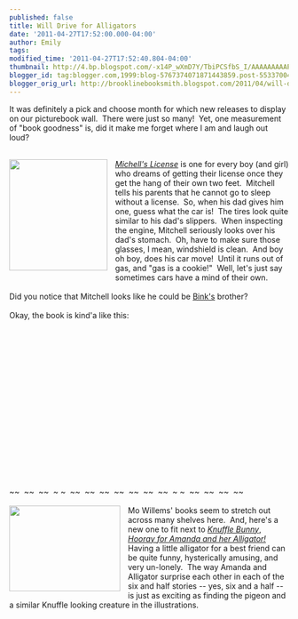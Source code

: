 ```yaml
---
published: false
title: Will Drive for Alligators
date: '2011-04-27T17:52:00.000-04:00'
author: Emily
tags: 
modified_time: '2011-04-27T17:52:40.804-04:00'
thumbnail: http://4.bp.blogspot.com/-x14P_wXmD7Y/TbiPCSfbS_I/AAAAAAAAAPk/PyaxDVdAyZY/s72-c/MITCHELL%2527S+LICENSE.jpg
blogger_id: tag:blogger.com,1999:blog-5767374071871443859.post-5533700481198400251
blogger_orig_url: http://brooklinebooksmith.blogspot.com/2011/04/will-drive-for-alligators.html
---
```


It was definitely a pick and choose month for which new releases to display on our picturebook wall.&nbsp; There were just so many!&nbsp; Yet, one measurement of "book goodness" is, did it make me forget where I am and laugh out loud?<br /><br /><div class="separator" style="clear: both; text-align: center;"><a href="http://4.bp.blogspot.com/-x14P_wXmD7Y/TbiPCSfbS_I/AAAAAAAAAPk/PyaxDVdAyZY/s1600/MITCHELL%2527S+LICENSE.jpg" imageanchor="1" style="clear: left; cssfloat: left; float: left; margin-bottom: 1em; margin-right: 1em;"><img border="0" height="200" i8="true" src="http://4.bp.blogspot.com/-x14P_wXmD7Y/TbiPCSfbS_I/AAAAAAAAAPk/PyaxDVdAyZY/s200/MITCHELL%2527S+LICENSE.jpg" width="177" /></a></div><em><a href="http://www.brooklinebooksmith-shop.com/book/9780763644963">Michell's License</a></em> is one for every boy (and girl) who dreams of getting their license once they get the hang of their own two feet.&nbsp; Mitchell tells his parents that he cannot go to sleep without a license.&nbsp; So, when his dad gives him one, guess what the car is!&nbsp; The tires look quite similar to his dad's slippers.&nbsp; When inspecting the engine, Mitchell seriously looks over his dad's stomach.&nbsp; Oh, have to make sure those glasses, I mean, windshield is clean.&nbsp; And boy oh boy, does his car move!&nbsp; Until it runs out of gas, and "gas is a cookie!"&nbsp; Well, let's just say sometimes cars have a mind of their own.<br /><br />Did you notice that Mitchell looks like he could be <a href="http://www.brooklinebooksmith-shop.com/book/9780763632663">Bink's</a> brother?<br /><br />Okay, the book is kind'a like this:<br /><br /><div class="separator" style="clear: both; text-align: center;"><object width="320" height="266" class="BLOGGER-youtube-video" classid="clsid:D27CDB6E-AE6D-11cf-96B8-444553540000" codebase="http://download.macromedia.com/pub/shockwave/cabs/flash/swflash.cab#version=6,0,40,0" data-thumbnail-src="http://0.gvt0.com/vi/YHEYEbj-DRw/0.jpg"><param name="movie" value="http://www.youtube.com/v/YHEYEbj-DRw&fs=1&source=uds" /><param name="bgcolor" value="#FFFFFF" /><embed width="320" height="266" src="http://www.youtube.com/v/YHEYEbj-DRw&fs=1&source=uds" type="application/x-shockwave-flash"></embed></object></div><br />~~&nbsp; ~~&nbsp; ~~&nbsp; ~ ~&nbsp; ~~&nbsp; ~~&nbsp; ~~&nbsp; ~~&nbsp; ~~&nbsp; ~~&nbsp; ~~&nbsp; ~ ~&nbsp; ~~&nbsp; ~~&nbsp; ~~&nbsp; ~~<br /><br /><div class="separator" style="clear: both; text-align: center;"><a href="http://2.bp.blogspot.com/-z1rqnxOpzXw/TbiPhIIzWmI/AAAAAAAAAPo/adbswlD4Dxc/s1600/Amanda-hc-c.jpg" imageanchor="1" style="clear: left; cssfloat: left; float: left; margin-bottom: 1em; margin-right: 1em;"><img border="0" height="154" i8="true" src="http://2.bp.blogspot.com/-z1rqnxOpzXw/TbiPhIIzWmI/AAAAAAAAAPo/adbswlD4Dxc/s200/Amanda-hc-c.jpg" width="200" /></a></div>Mo Willems' books&nbsp;seem to stretch out across many shelves here.&nbsp; And, here's a new one to fit next to <em><a href="http://www.brooklinebooksmith-shop.com/book/9780061929571">Knuffle Bunny</a></em>, <em><a href="http://www.brooklinebooksmith-shop.com/book/9780062004000">Hooray for Amanda and her Alligator!</a></em>&nbsp; Having a little alligator for a best friend can be quite funny, hysterically amusing, and very un-lonely.&nbsp; The way Amanda and Alligator surprise each other in each of the six and half stories -- yes, six and a half -- is just as exciting as finding the pigeon and a similar Knuffle looking creature in&nbsp;the&nbsp;illustrations.<br /><br /><div class="separator" style="clear: both; text-align: center;"><object width="320" height="266" class="BLOGGER-youtube-video" classid="clsid:D27CDB6E-AE6D-11cf-96B8-444553540000" codebase="http://download.macromedia.com/pub/shockwave/cabs/flash/swflash.cab#version=6,0,40,0" data-thumbnail-src="http://2.gvt0.com/vi/fkRXQhxkaD4/0.jpg"><param name="movie" value="http://www.youtube.com/v/fkRXQhxkaD4&fs=1&source=uds" /><param name="bgcolor" value="#FFFFFF" /><embed width="320" height="266" src="http://www.youtube.com/v/fkRXQhxkaD4&fs=1&source=uds" type="application/x-shockwave-flash"></embed></object></div>